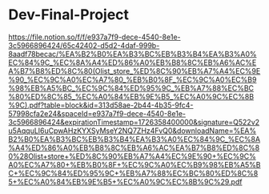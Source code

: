 # Dev-Final-Project

https://file.notion.so/f/f/e937a7f9-dece-4540-8e1e-3c5966896424/65c42402-d5d2-4daf-999b-8aadf78becac/%EA%B2%B0%EA%B3%BC%EB%B3%B4%EA%B3%A0%EC%84%9C_%EC%8A%A4%ED%86%A0%EB%B8%8C%EB%A6%AC%EA%B7%B8%ED%8C%80(Olist_store_%ED%8C%90%EB%A7%A4%EC%9E%90_%EC%9C%A0%EC%A7%80_%EB%B0%8F_%EC%9C%A0%EC%B9%98%EB%A5%BC_%EC%9C%84%ED%95%9C_%EB%A7%88%EC%BC%80%ED%8C%85_%EC%A0%84%EB%9E%B5_%EC%A0%9C%EC%8B%9C).pdf?table=block&id=313d58ae-2b44-4b35-9fc4-57998cfa2e24&spaceId=e937a7f9-dece-4540-8e1e-3c5966896424&expirationTimestamp=1726358400000&signature=Q522v2u5AqquLI6uCpwAHzKYXSyMseY2NQ7ZHz4FvQ0&downloadName=%EA%B2%B0%EA%B3%BC%EB%B3%B4%EA%B3%A0%EC%84%9C_%EC%8A%A4%ED%86%A0%EB%B8%8C%EB%A6%AC%EA%B7%B8%ED%8C%80%28Olist+store+%ED%8C%90%EB%A7%A4%EC%9E%90+%EC%9C%A0%EC%A7%80+%EB%B0%8F+%EC%9C%A0%EC%B9%98%EB%A5%BC+%EC%9C%84%ED%95%9C+%EB%A7%88%EC%BC%80%ED%8C%85+%EC%A0%84%EB%9E%B5+%EC%A0%9C%EC%8B%9C%29.pdf
